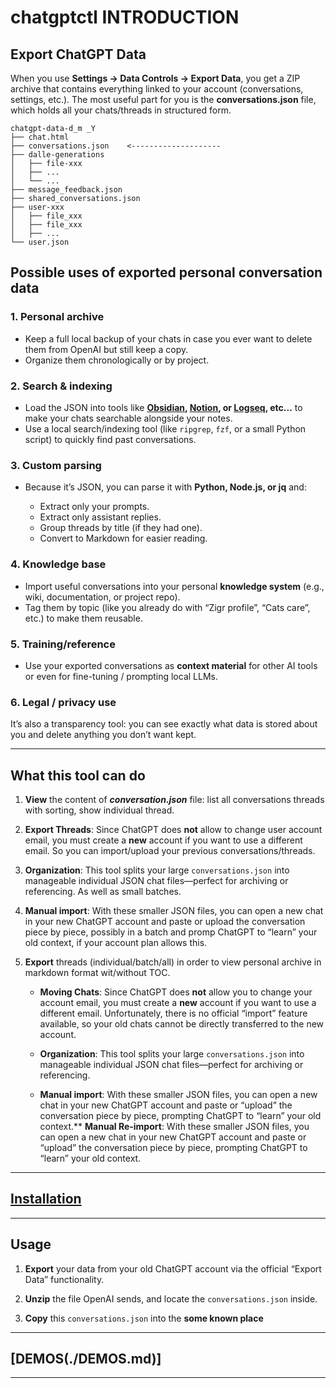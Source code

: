 # chatgptctl INTRODUCTION

## Export ChatGPT Data

When you use **Settings → Data Controls → Export Data**, you get a ZIP archive that contains everything linked to your account (conversations, settings, etc.). The most useful part for you is the **conversations.json** file, which holds all your chats/threads in structured form.

```text
chatgpt-data-d_m _Y
├── chat.html
├── conversations.json    <--------------------
├── dalle-generations
│   ├── file-xxx
│   ├── ...
│   └── ...
├── message_feedback.json
├── shared_conversations.json
├── user-xxx
│   ├── file_xxx
│   ├── file_xxx
│   ├── ...
└── user.json

```

## Possible uses of exported personal conversation data

### 1. **Personal archive**

* Keep a full local backup of your chats in case you ever want to delete them from OpenAI but still keep a copy.
* Organize them chronologically or by project.

### 2. **Search & indexing**

* Load the JSON into tools like **[Obsidian](https://obsidian.md/), [Notion](https://www.notion.com/), or [Logseq](https://logseq.com/), etc...** to make your chats searchable alongside your notes.
* Use a local search/indexing tool (like `ripgrep`, `fzf`, or a small Python script) to quickly find past conversations.

### 3. **Custom parsing**

* Because it’s JSON, you can parse it with **Python, Node.js, or jq** and:

  * Extract only your prompts.
  * Extract only assistant replies.
  * Group threads by title (if they had one).
  * Convert to Markdown for easier reading.

### 4. **Knowledge base**

* Import useful conversations into your personal **knowledge system** (e.g., wiki, documentation, or project repo).
* Tag them by topic (like you already do with “Zigr profile”, “Cats care”, etc.) to make them reusable.

### 5. **Training/reference**

* Use your exported conversations as **context material** for other AI tools or even for fine-tuning / prompting local LLMs.

### 6. **Legal / privacy use**

It’s also a transparency tool: you can see exactly what data is stored about you and delete anything you don’t want kept.

---

## What this tool can do

1. **View** the content of ***conversation.json*** file: list all conversations threads with sorting, show individual thread.

2. **Export Threads**: Since ChatGPT does **not** allow to change user account email, you must create a **new** account if you want to use a different email. So you can import/upload your previous conversations/threads.

3. **Organization**: This tool splits your large `conversations.json` into manageable individual JSON chat files—perfect for archiving or referencing. As well as small batches.

4. **Manual import**: With these smaller JSON files, you can open a new chat in your new ChatGPT account and paste or upload the conversation piece by piece, possibly in a batch and promp ChatGPT to “learn” your old context, if your account plan allows this.

5. **Export** threads (individual/batch/all) in order to view personal archive in markdown format wit/without TOC.
  
   * **Moving Chats**: Since ChatGPT does **not** allow you to change your account email, you must create a **new** account if you want to use a different email. Unfortunately, there is no official “import” feature available, so your old chats cannot be directly transferred to the new account.

   * **Organization**: This tool splits your large `conversations.json` into manageable individual JSON chat files—perfect for archiving or referencing.

   * **Manual import**: With these smaller JSON files, you can open a new chat in your new ChatGPT account and paste or “upload” the conversation piece by piece, prompting ChatGPT to “learn” your old context.** **Manual Re-import**: With these smaller JSON files, you can open a new chat in your new ChatGPT account and paste or “upload” the conversation piece by piece, prompting ChatGPT to “learn” your old context.

---

## [Installation](./INSTALL.md)

---

## Usage

1. **Export** your data from your old ChatGPT account via the official “Export Data” functionality.

2. **Unzip** the file OpenAI sends, and locate the `conversations.json` inside.

3. **Copy** this `conversations.json` into the **some known place**

---

## [DEMOS(./DEMOS.md)]

---
